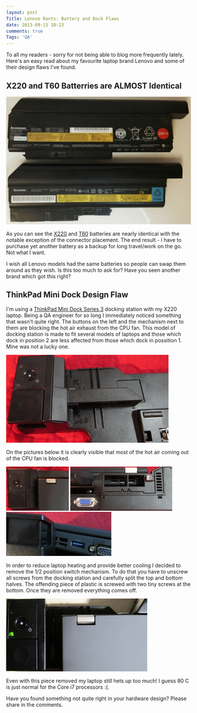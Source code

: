 ```yaml
---
layout: post
Title: Lenovo Rants: Battery and Dock Flaws
date: 2013-09-15 10:23
comments: true
Tags: 'QA'
---
```


To all my readers - sorry for not being able to blog more frequently lately.
Here's an easy read about my favourite laptop brand Lenovo and some of their
design flaws I've found.

X220 and T60 Batterries are ALMOST Identical
---------------------------------------------

!["X220 and T60 batteries"](/images/lenovo_x220_t60_battery.jpg "X220 and T60 batteries")

As you can see the [X220](http://amzn.to/12y5hwp) and 
[T60](http://amzn.to/183SgiR) batteries are nearly identical with the notable
exception of the connector placement. The end result - I have to purchase yet another
battery as a backup for long travel/work on the go. Not what I want.

I wish all Lenovo models had the same batteries so people can swap them around
as they wish. Is this too much to ask for? Have you seen another brand which
got this right? 

ThinkPad Mini Dock Design Flaw
------------------------------

I'm using a [ThinkPad Mini Dock Series 3](http://amzn.to/15tjUYi) docking station
with my X220 laptop. Being a QA engineer for so long I immediately
noticed something that wasn't quite right. The buttons on the left and the mechanism
next to them are blocking the hot air exhaust from the CPU fan. This model of docking
station is made to fit several models of laptops and those which dock in position 2 are
less affected from those which dock in possition 1. Mine was not a lucky one.

![docking station in position 2](/images/dock/alone.jpg "docking station in position 2")

On the pictures below it is clearly visible that most of the hot air coming out of the CPU
fan is blocked.

![top view](/images/dock/top.jpg "top view")
![back view](/images/dock/back.jpg "back view")
![side view](/images/dock/side.jpg "side view")


In order to reduce laptop heating and provide better cooling I decided to remove the
1/2 position switch mechanism. To do that you have to unscrew all screws from the docking
station and carefully split the top and bottom halves. The offending piece of plastic is
screwed with two tiny screws at the bottom. Once they are removed everything comes off.

![blocking part removed](/images/dock/removed.jpg "blocking part removed")

Even with this piece removed my laptop still hets up too much! I guess 80 C is just
normal for the Core i7 processors :(.


Have you found something not quite right in your hardware design? Please share in the
comments.
